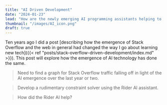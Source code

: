 ```yaml
---
title: "AI Driven Development"
date: "2024-01-23"
lead: "How are the newly emerging AI programming assistants helping to make programming easier to learn."
thumbnail: "/images/AI_icon.png"
draft: true
---
```


<!--more-->

Ten years ago I did a post [describing how the emergence of Stack Overflow and the web in general had changed the way I go about learning new tech]({{< ref "posts/stack-overflow-driven-development/index.md" >}}). This post will explore how the emergence of AI technology has done the same.

> Need to find a graph for Stack Overflow traffic falling off in light of the AI emergence over the last year or two.

> Develop a rudimentary constraint solver using the Rider AI assistant.

> How did the Rider AI help?

